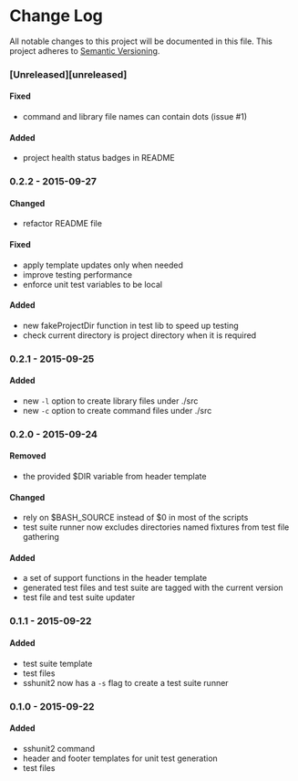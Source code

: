 # Change Log
All notable changes to this project will be documented in this file.
This project adheres to [Semantic Versioning](http://semver.org/).

### [Unreleased][unreleased]

#### Fixed
- command and library file names can contain dots (issue #1)

#### Added
- project health status badges in README

### 0.2.2 - 2015-09-27
#### Changed
- refactor README file

#### Fixed
- apply template updates only when needed
- improve testing performance
- enforce unit test variables to be local

#### Added
- new fakeProjectDir function in test lib to speed up testing
- check current directory is project directory when it is required

### 0.2.1 - 2015-09-25
#### Added
- new `-l` option to create library files under ./src
- new `-c` option to create command files under ./src

### 0.2.0 - 2015-09-24
#### Removed
- the provided $DIR variable from header template

#### Changed
- rely on $BASH_SOURCE instead of $0 in most of the scripts
- test suite runner now excludes directories named fixtures from test file gathering

#### Added
- a set of support functions in the header template
- generated test files and test suite are tagged with the current version
- test file and test suite updater

### 0.1.1 - 2015-09-22
#### Added
- test suite template
- test files
- sshunit2 now has a `-s` flag to create a test suite runner

### 0.1.0 - 2015-09-22
#### Added
- sshunit2 command
- header and footer templates for unit test generation
- test files
